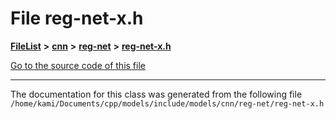 

# File reg-net-x.h



[**FileList**](files.md) **>** [**cnn**](dir_40be95ab8912b8deac694fbe2f8f2654.md) **>** [**reg-net**](dir_d8f74afeea28456534a43cd406cb744b.md) **>** [**reg-net-x.h**](reg-net-x_8h.md)

[Go to the source code of this file](reg-net-x_8h_source.md)





































































------------------------------
The documentation for this class was generated from the following file `/home/kami/Documents/cpp/models/include/models/cnn/reg-net/reg-net-x.h`


